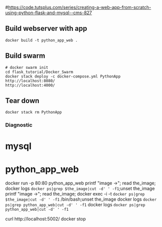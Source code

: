 #https://code.tutsplus.com/series/creating-a-web-app-from-scratch-using-python-flask-and-mysql--cms-827

## Build webserver with app
    docker build -t python_app_web .
      
## Build swarm
    # docker swarm init
    cd flask_tutorial/Docker_Swarm
    docker stack deploy -c docker-compose.yml PythonApp
    http://localhost:8080/
    http://localhost:4000/
    
## Tear down
    docker stack rm PythonApp

### Diagnostic
# mysql 
# python_app_web
docker run -p 80:80 python_app_web
printf "image ->"; read the_image; docker logs `docker ps|grep $the_image|cut -d' ' -f1`;unset the_image
printf "image ->"; read the_image; docker exec -i -t `docker ps|grep $the_image|cut -d' ' -f1` /bin/bash;unset the_image
docker logs `docker ps|grep python_app_web|cut -d' ' -f1`
docker logs `docker ps|grep python_app_web|cut -d' ' -f1`

curl http://localhost:5002/
docker stop <CONTAINER ID >  
 